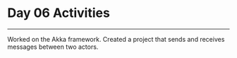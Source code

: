 # Day 06 Activities
---
Worked on the Akka framework. Created a project that sends and receives messages between two actors.
